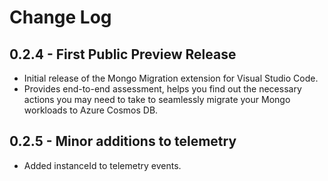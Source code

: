 # Change Log

## 0.2.4 - First Public Preview Release

- Initial release of the Mongo Migration extension for Visual Studio Code.
- Provides end-to-end assessment, helps you find out the necessary actions you may need to take to seamlessly migrate your Mongo workloads to Azure Cosmos DB.

## 0.2.5 - Minor additions to telemetry

- Added instanceId to telemetry events.